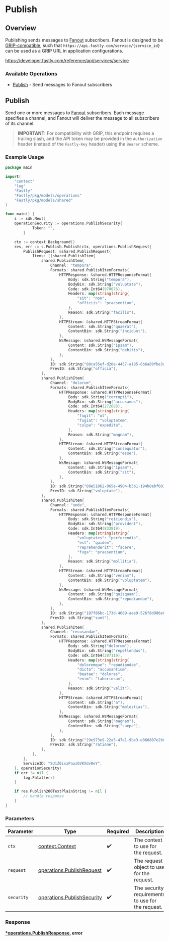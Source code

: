 # Publish

## Overview

Publishing sends messages to [Fanout](https://developer.fastly.com/learning/concepts/real-time-messaging/fanout) subscribers. Fanout is designed to be [GRIP-compatible](https://pushpin.org/docs/protocols/grip/), such that `https://api.fastly.com/service/{service_id}` can be used as a GRIP URL in application configurations.

<https://developer.fastly.com/reference/api/services/service>
### Available Operations

* [Publish](#publish) - Send messages to Fanout subscribers

## Publish

Send one or more messages to [Fanout](https://developer.fastly.com/learning/concepts/real-time-messaging/fanout) subscribers. Each message specifies a channel, and Fanout will deliver the message to all subscribers of its channel.
> **IMPORTANT:** For compatibility with GRIP, this endpoint requires a trailing slash, and the API token may be provided in the `Authorization` header (instead of the `Fastly-Key` header) using the `Bearer` scheme.


### Example Usage

```go
package main

import(
	"context"
	"log"
	"Fastly"
	"Fastly/pkg/models/operations"
	"Fastly/pkg/models/shared"
)

func main() {
    s := sdk.New()
    operationSecurity := operations.PublishSecurity{
            Token: "",
        }

    ctx := context.Background()
    res, err := s.Publish.Publish(ctx, operations.PublishRequest{
        PublishRequest: &shared.PublishRequest{
            Items: []shared.PublishItem{
                shared.PublishItem{
                    Channel: "tempora",
                    Formats: shared.PublishItemFormats{
                        HTTPResponse: &shared.HTTPResponseFormat{
                            Body: sdk.String("tempora"),
                            BodyBin: sdk.String("voluptate"),
                            Code: sdk.Int64(970076),
                            Headers: map[string]string{
                                "sit": "non",
                                "officiis": "praesentium",
                            },
                            Reason: sdk.String("facilis"),
                        },
                        HTTPStream: &shared.HTTPStreamFormat{
                            Content: sdk.String("quaerat"),
                            ContentBin: sdk.String("incidunt"),
                        },
                        WsMessage: &shared.WsMessageFormat{
                            Content: sdk.String("ipsam"),
                            ContentBin: sdk.String("debitis"),
                        },
                    },
                    ID: sdk.String("80ca55ef-d20e-4457-a185-8b6a89fbe3a5"),
                    PrevID: sdk.String("officia"),
                },
                shared.PublishItem{
                    Channel: "dolorum",
                    Formats: shared.PublishItemFormats{
                        HTTPResponse: &shared.HTTPResponseFormat{
                            Body: sdk.String("corrupti"),
                            BodyBin: sdk.String("accusamus"),
                            Code: sdk.Int64(272683),
                            Headers: map[string]string{
                                "fugit": "ut",
                                "fugiat": "voluptatem",
                                "culpa": "expedita",
                            },
                            Reason: sdk.String("magnam"),
                        },
                        HTTPStream: &shared.HTTPStreamFormat{
                            Content: sdk.String("consequatur"),
                            ContentBin: sdk.String("esse"),
                        },
                        WsMessage: &shared.WsMessageFormat{
                            Content: sdk.String("ipsam"),
                            ContentBin: sdk.String("sit"),
                        },
                    },
                    ID: sdk.String("88e51862-065e-4904-b3b1-194b8abf603a"),
                    PrevID: sdk.String("voluptate"),
                },
                shared.PublishItem{
                    Channel: "unde",
                    Formats: shared.PublishItemFormats{
                        HTTPResponse: &shared.HTTPResponseFormat{
                            Body: sdk.String("reiciendis"),
                            BodyBin: sdk.String("provident"),
                            Code: sdk.Int64(833819),
                            Headers: map[string]string{
                                "voluptates": "perferendis",
                                "est": "quidem",
                                "reprehenderit": "facere",
                                "fuga": "praesentium",
                            },
                            Reason: sdk.String("mollitia"),
                        },
                        HTTPStream: &shared.HTTPStreamFormat{
                            Content: sdk.String("veniam"),
                            ContentBin: sdk.String("voluptatem"),
                        },
                        WsMessage: &shared.WsMessageFormat{
                            Content: sdk.String("quisquam"),
                            ContentBin: sdk.String("repudiandae"),
                        },
                    },
                    ID: sdk.String("187f86bc-173d-4689-aee9-526f8d986e88"),
                    PrevID: sdk.String("sunt"),
                },
                shared.PublishItem{
                    Channel: "recusandae",
                    Formats: shared.PublishItemFormats{
                        HTTPResponse: &shared.HTTPResponseFormat{
                            Body: sdk.String("dolorum"),
                            BodyBin: sdk.String("repellendus"),
                            Code: sdk.Int64(287119),
                            Headers: map[string]string{
                                "doloremque": "repudiandae",
                                "dicta": "accusantium",
                                "beatae": "dolores",
                                "enim": "laboriosam",
                            },
                            Reason: sdk.String("velit"),
                        },
                        HTTPStream: &shared.HTTPStreamFormat{
                            Content: sdk.String("a"),
                            ContentBin: sdk.String("molestias"),
                        },
                        WsMessage: &shared.WsMessageFormat{
                            Content: sdk.String("magnam"),
                            ContentBin: sdk.String("saepe"),
                        },
                    },
                    ID: sdk.String("29e973e9-22a5-47a1-9be3-e060807e2b6e"),
                    PrevID: sdk.String("ratione"),
                },
            },
        },
        ServiceID: "SU1Z0isxPaozGVKXdv0eY",
    }, operationSecurity)
    if err != nil {
        log.Fatal(err)
    }

    if res.Publish200TextPlainString != nil {
        // handle response
    }
}
```

### Parameters

| Parameter                                                                | Type                                                                     | Required                                                                 | Description                                                              |
| ------------------------------------------------------------------------ | ------------------------------------------------------------------------ | ------------------------------------------------------------------------ | ------------------------------------------------------------------------ |
| `ctx`                                                                    | [context.Context](https://pkg.go.dev/context#Context)                    | :heavy_check_mark:                                                       | The context to use for the request.                                      |
| `request`                                                                | [operations.PublishRequest](../../models/operations/publishrequest.md)   | :heavy_check_mark:                                                       | The request object to use for the request.                               |
| `security`                                                               | [operations.PublishSecurity](../../models/operations/publishsecurity.md) | :heavy_check_mark:                                                       | The security requirements to use for the request.                        |


### Response

**[*operations.PublishResponse](../../models/operations/publishresponse.md), error**

